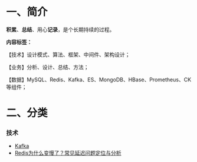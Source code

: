 # 一、简介

**积累**、**总结**、用心**记录**，是个长期持续的过程。

**内容标签：**

【技术】设计模式、算法、框架、中间件、架构设计；

【业务】分析、设计、总结、方法；

【数据】MySQL、Redis、Kafka、ES、MongoDB、HBase、Prometheus、CK等组件；

# 二、分类

### 技术

- [Kafka](tech/middleware/kafka/kafka.md)
- [Redis为什么变慢了？常见延迟问题定位与分析](tech/middleware/redis/Redis为什么变慢了？常见延迟问题定位与分析.md)

